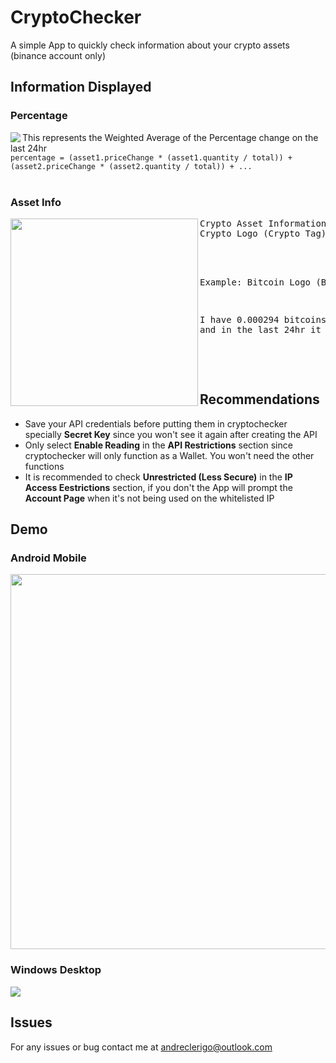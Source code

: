 # CryptoChecker
A simple App to quickly check information about your crypto assets (binance account only)

## Information Displayed
### Percentage
<img align="left" src="https://i.imgur.com/ZRHtcbX.png"> This represents the Weighted Average of the Percentage change on the last 24hr<br>```percentage = (asset1.priceChange * (asset1.quantity / total)) + (asset2.priceChange * (asset2.quantity / total)) + ...```<br><br>
### Asset Info
<img align="left" src=https://i.imgur.com/dvHCRjE.png height="300">
<pre>
Crypto Asset Information:
Crypto Logo (Crypto Tag): Crypto amount
                          Crypto value in the selected currency
                          Crypto price change in the last 24hr
                          
Example:  Bitcoin Logo (BTC): 0.000294
                              9.95 EUR 
                              0.482%
                              
I have 0.000294 bitcoins, from that amount it converts for 9.95 EUR
and in the last 24hr it got up 0.428%
</pre><br><br>

## Recommendations
- Save your API credentials before putting them in cryptochecker specially **Secret Key** since you won't see it again after creating the API
- Only select **Enable Reading** in the **API Restrictions** section since cryptochecker will only function as a Wallet. You won't need the other functions
- It is recommended to check **Unrestricted (Less Secure)** in the **IP Access Eestrictions** section, if you don't the App will prompt the **Account Page** when it's not being used on the whitelisted IP

## Demo
### Android Mobile
<img src="https://i.imgur.com/qDsXtaD.gif" height="600">

### Windows Desktop
<img src="https://i.imgur.com/xJ3GrJP.gif">

## Issues
For any issues or bug contact me at andreclerigo@outlook.com
